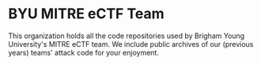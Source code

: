 # BYU MITRE eCTF Team
This organization holds all the code repositories used by Brigham Young University's MITRE eCTF team. We include public archives of our (previous years) teams' attack code for your enjoyment.
